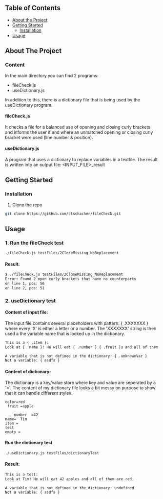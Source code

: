 <!-- TABLE OF CONTENTS -->
## Table of Contents

* [About the Project](#about-the-project)
* [Getting Started](#getting-started)
  * [Installation](#installation)
* [Usage](#usage)



<!-- ABOUT THE PROJECT -->
## About The Project


### Content
In the main directory you can find 2 programs:
- fileCheck.js
- useDictionary.js

In addition to this, there is a dictionary file that is being used by the useDictionary program.

#### fileCheck.js
It checks a file for a balanced use of opening and closing curly brackets and informs the user if and where an unmatched opening or closing curly bracket were used (line number & position). 

#### useDictionary.js
A program that uses a dictionary to replace variables in a textfile. The result is written into an output file: <INPUT_FILE>_result

<!-- GETTING STARTED -->
## Getting Started


### Installation

1. Clone the repo
```sh
git clone https://github.com/ctschacher/fileCheck.git
```



<!-- USAGE EXAMPLES -->
## Usage
### 1. Run the fileCheck test
```sh
./fileCheck.js testFiles/2CloseMissing_NoReplacement
```
#### Result:
```sh
$ ./fileCheck.js testFiles/2CloseMissing_NoReplacement
Error: Found 2 open curly brackets that have no counterparts
on line 1, pos: 56
on line 2, pos: 51
```

### 2. useDictionary test
#### Content of input file:
The input file contains several placeholders with pattern: { .XXXXXXX } where every 'X' is either a letter or a number. The 'XXXXXXX' string is then used a the variable name that is looked up in the dictionary.

```sh
This is a { .item }:
Look at { .name }! He will eat { .number } { .fruit }s and all of them are { .color }.

A variable that is not defined in the dictionary: { .unknownVar }
Not a variable: { asdfa }
```

#### Content of dictionary:
The dictionary is a key/value store where key and value are seperated by a '='.
The content of my dictionary file looks a bit messy on purpose to show that it can handle different styles.

```
color=red
 fruit =apple

	number  =42 
name=  Tim
item =
test
empty =
```


#### Run the dictionary test
```sh
./useDictionary.js testFiles/dictionaryTest
```

#### Result:
```sh
This is a test:
Look at Tim! He will eat 42 apples and all of them are red.

A variable that is not defined in the dictionary: undefined
Not a variable: { asdfa }
```

